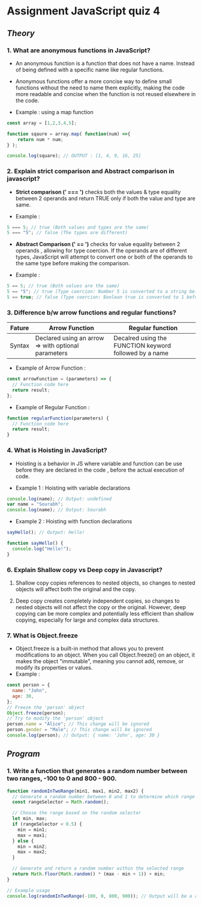 # **Assignment JavaScript quiz 4**

## _Theory_

### 1. What are anonymous functions in JavaScript?

- An anonymous function is a function that does not have a name. Instead of being defined with a specific name like regular functions.

- Anonymous functions offer a more concise way to define small functions without the need to name them explicitly, making the code more readable and concise when the function is not reused elsewhere in the code.

- Example : using a map function

```Javascript
const array = [1,2,3,4,5];

function sqaure = array.map( function(num) =>{
    return num * num;
} );

console.log(square); // OUTPUT : [1, 4, 9, 16, 25]
```

### 2. Explain strict comparison and Abstract comparison in javascript?

- **Strict comparison (' === ')** checks both the values & type equality between 2 operands and return TRUE only if both the value and type are same.

- Example :

```Javascript
5 === 5; // true (Both values and types are the same)
5 === "5"; // false (The types are different)
```

- **Abstract Comparison (' == ')** checks for value equality between 2 operands , allowing for type coercion. If the operands are of different types, JavaScript will attempt to convert one or both of the operands to the same type before making the comparison.

- Example :

```Javascript
5 == 5; // true (Both values are the same)
5 == "5"; // true (Type coercion: Number 5 is converted to a string before comparison)
5 == true; // false (Type coercion: Boolean true is converted to 1 before comparison)
```

### 3. Difference b/w arrow functions and regular functions?

| Fature | Arrow Function                                      | Regular function                                       |
| ------ | --------------------------------------------------- | ------------------------------------------------------ |
| Syntax | Declared using an arrow => with optional parameters | Decalred using the FUNCTION keyword followed by a name |

- Example of Arrow Function :

```Javascript
const arrowFunction = (parameters) => {
  // Function code here
  return result;
};
```

- Example of Regular Function :

```Javascript
function regularFunction(parameters) {
  // Function code here
  return result;
}
```

### 4. What is Hoisting in JavaScript?

- Hoisting is a behavior in JS where variable and function can be use before they are declared in the code , before the actual execution of code.

- Example 1 : Hoisting with variable declarations

```Javascript
console.log(name); // Output: undefined
var name = "Sourabh";
console.log(name); // Output: Sourabh
```

- Example 2 : Hoisting with function declarations

```Javascript
sayHello(); // Output: Hello!

function sayHello() {
  console.log("Hello!");
}
```

### 6. Explain Shallow copy vs Deep copy in Javascript?

1. Shallow copy copies references to nested objects, so changes to nested objects will affect both the original and the copy.

2. Deep copy creates completely independent copies, so changes to nested objects will not affect the copy or the original. However, deep copying can be more complex and potentially less efficient than shallow copying, especially for large and complex data structures.

### 7. What is Object.freeze

- Object.freeze is a built-in method that allows you to prevent modifications to an object. When you call Object.freeze() on an object, it makes the object "immutable", meaning you cannot add, remove, or modify its properties or values.
- Example :

```Javascript
const person = {
  name: "John",
  age: 30,
};
// Freeze the 'person' object
Object.freeze(person);
// Try to modify the 'person' object
person.name = "Alice"; // This change will be ignored
person.gender = "Male"; // This change will be ignored
console.log(person); // Output: { name: 'John', age: 30 }
```

## _Program_

### 1. Write a function that generates a random number between two ranges, -100 to 0 and 800 - 900.

```Javascript
function randomInTwoRange(min1, max1, min2, max2) {
  // Generate a random number between 0 and 1 to determine which range to use
  const rangeSelector = Math.random();

  // Choose the range based on the random selector
  let min, max;
  if (rangeSelector < 0.5) {
    min = min1;
    max = max1;
  } else {
    min = min2;
    max = max2;
  }

  // Generate and return a random number within the selected range
  return Math.floor(Math.random() * (max - min + 1)) + min;
}

// Example usage
console.log(randomInTwoRange(-100, 0, 800, 900)); // Output will be a random number within the specified ranges

```

